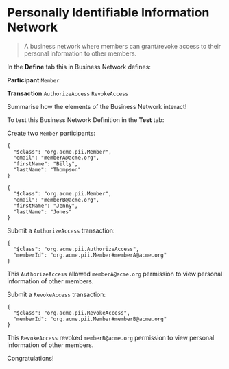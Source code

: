 # Personally Identifiable Information  Network

> A business network where members can grant/revoke access to their personal information to other members.

In the **Define** tab this in Business Network defines:

**Participant**
`Member`

**Transaction**
`AuthorizeAccess` `RevokeAccess`

Summarise how the elements of the Business Network interact!

To test this Business Network Definition in the **Test** tab:

Create two `Member` participants:

```
{
  "$class": "org.acme.pii.Member",
  "email": "memberA@acme.org",
  "firstName": "Billy",
  "lastName": "Thompson"
}
```

```
{
  "$class": "org.acme.pii.Member",
  "email": "memberB@acme.org",
  "firstName": "Jenny",
  "lastName": "Jones"
}
```

Submit a `AuthorizeAccess` transaction:

```
{
  "$class": "org.acme.pii.AuthorizeAccess",
  "memberId": "org.acme.pii.Member#memberA@acme.org"
}
```

This `AuthorizeAccess` allowed `memberA@acme.org` permission to view personal information of other members.

Submit a `RevokeAccess` transaction:

```
{
  "$class": "org.acme.pii.RevokeAccess",
  "memberId": "org.acme.pii.Member#memberB@acme.org"
}
```

This `RevokeAccess` revoked `memberB@acme.org` permission to view personal information of other members.

Congratulations!
